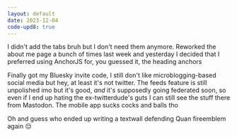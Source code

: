 ```yaml
---
layout: default
date: 2023-12-04
code-upd8: true
---
```

I didn't add the tabs bruh but I don't need them anymore. Reworked the about me page a bunch of times last week and yesterday I decided that I preferred using AnchorJS for, you guessed it, the heading anchors

Finally got my Bluesky invite code, I still don't like microblogging-based social media but hey, at least it's not twitter. The feeds feature is still unpolished imo but it's good, *and* it's supposedly going federated soon, so even if I end up hating the ex-twitterdude's guts I can still see the stuff there from Mastodon. The mobile app sucks cocks and balls tho

Oh and guess who ended up writing a textwall defending Quan fireemblem again 😔